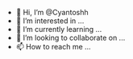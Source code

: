 - 👋 Hi, I’m @Cyantoshh
- 👀 I’m interested in ...
- 🌱 I’m currently learning ...
- 💞️ I’m looking to collaborate on ...
- 📫 How to reach me ...

<!---
Cyantoshh/Cyantoshh is a ✨ special ✨ repository because its `README.md` (this file) appears on your GitHub profile.
You can click the Preview link to take a look at your changes.
--->

